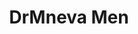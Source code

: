 ---
title: DrMneva Men
text: Первая клиника мужской косметологии в Санкт-Петербурге
image:
  src: "/projects/drmneva_men.png"
  alt: "DrMneva Men"
  width: 1360
  height: 764
  format: "png"
tags: Брендинг, Веб-дизайн, SEO, Контент
link: https://drmneva.men
---
